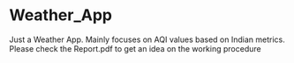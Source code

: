 # Weather_App
 Just a Weather App.
 Mainly focuses on AQI values based on Indian metrics.
Please check the Report.pdf to get an idea on the working procedure
